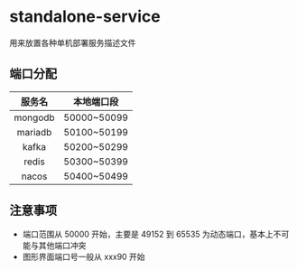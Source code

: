 # standalone-service
用来放置各种单机部署服务描述文件
## 端口分配
| 服务名  | 本地端口段  |
| :-----: | :---------: |
| mongodb | 50000~50099 |
| mariadb | 50100~50199 |
|  kafka  | 50200~50299 |
|  redis  | 50300~50399 |
|  nacos  | 50400~50499 |
## 注意事项
- 端口范围从 50000 开始，主要是 49152 到 65535 为动态端口，基本上不可能与其他端口冲突
- 图形界面端口号一般从 xxx90 开始

